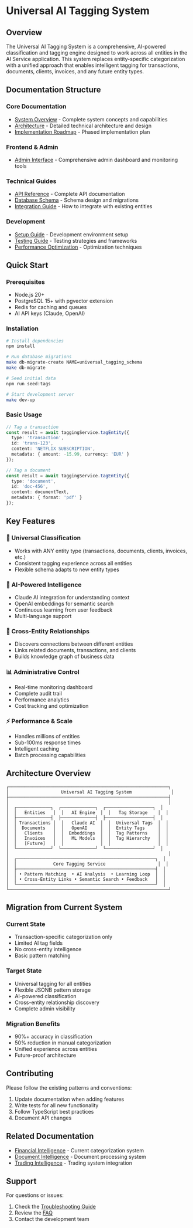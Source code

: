# Universal AI Tagging System

## Overview

The Universal AI Tagging System is a comprehensive, AI-powered classification and tagging engine designed to work across all entities in the AI Service application. This system replaces entity-specific categorization with a unified approach that enables intelligent tagging for transactions, documents, clients, invoices, and any future entity types.

## Documentation Structure

### Core Documentation
- [System Overview](system-overview.md) - Complete system concepts and capabilities
- [Architecture](architecture.md) - Detailed technical architecture and design
- [Implementation Roadmap](implementation-roadmap.md) - Phased implementation plan

### Frontend & Admin
- [Admin Interface](admin-interface.md) - Comprehensive admin dashboard and monitoring tools

### Technical Guides
- [API Reference](api-reference.md) - Complete API documentation
- [Database Schema](database-schema.md) - Schema design and migrations
- [Integration Guide](integration-guide.md) - How to integrate with existing entities

### Development
- [Setup Guide](setup.md) - Development environment setup
- [Testing Guide](testing.md) - Testing strategies and frameworks
- [Performance Optimization](performance.md) - Optimization techniques

## Quick Start

### Prerequisites
- Node.js 20+
- PostgreSQL 15+ with pgvector extension
- Redis for caching and queues
- AI API keys (Claude, OpenAI)

### Installation
```bash
# Install dependencies
npm install

# Run database migrations
make db-migrate-create NAME=universal_tagging_schema
make db-migrate

# Seed initial data
npm run seed:tags

# Start development server
make dev-up
```

### Basic Usage
```typescript
// Tag a transaction
const result = await taggingService.tagEntity({
  type: 'transaction',
  id: 'trans-123',
  content: 'NETFLIX SUBSCRIPTION',
  metadata: { amount: -15.99, currency: 'EUR' }
});

// Tag a document
const result = await taggingService.tagEntity({
  type: 'document',
  id: 'doc-456',
  content: documentText,
  metadata: { format: 'pdf' }
});
```

## Key Features

### 🎯 Universal Classification
- Works with ANY entity type (transactions, documents, clients, invoices, etc.)
- Consistent tagging experience across all entities
- Flexible schema adapts to new entity types

### 🤖 AI-Powered Intelligence
- Claude AI integration for understanding context
- OpenAI embeddings for semantic search
- Continuous learning from user feedback
- Multi-language support

### 🔗 Cross-Entity Relationships
- Discovers connections between different entities
- Links related documents, transactions, and clients
- Builds knowledge graph of business data

### 📊 Administrative Control
- Real-time monitoring dashboard
- Complete audit trail
- Performance analytics
- Cost tracking and optimization

### ⚡ Performance & Scale
- Handles millions of entities
- Sub-100ms response times
- Intelligent caching
- Batch processing capabilities

## Architecture Overview

```
┌─────────────────────────────────────────────────────────────┐
│                    Universal AI Tagging System               │
├─────────────────────────────────────────────────────────────┤
│                                                             │
│  ┌─────────────┐  ┌─────────────┐  ┌──────────────────┐  │
│  │   Entities   │  │   AI Engine  │  │   Tag Storage    │  │
│  ├─────────────┤  ├─────────────┤  ├──────────────────┤  │
│  │ Transactions │  │   Claude AI  │  │  Universal Tags  │  │
│  │  Documents   │  │   OpenAI     │  │  Entity Tags     │  │
│  │   Clients    │  │  Embeddings  │  │  Tag Patterns    │  │
│  │   Invoices   │  │   ML Models  │  │  Tag Hierarchy   │  │
│  │   [Future]   │  │              │  │                  │  │
│  └─────────────┘  └─────────────┘  └──────────────────┘  │
│                                                             │
│  ┌─────────────────────────────────────────────────────┐  │
│  │              Core Tagging Service                    │  │
│  ├─────────────────────────────────────────────────────┤  │
│  │ • Pattern Matching  • AI Analysis  • Learning Loop  │  │
│  │ • Cross-Entity Links • Semantic Search • Feedback   │  │
│  └─────────────────────────────────────────────────────┘  │
└─────────────────────────────────────────────────────────────┘
```

## Migration from Current System

### Current State
- Transaction-specific categorization only
- Limited AI tag fields
- No cross-entity intelligence
- Basic pattern matching

### Target State
- Universal tagging for all entities
- Flexible JSONB pattern storage
- AI-powered classification
- Cross-entity relationship discovery
- Complete admin visibility

### Migration Benefits
- 90%+ accuracy in classification
- 50% reduction in manual categorization
- Unified experience across entities
- Future-proof architecture

## Contributing

Please follow the existing patterns and conventions:
1. Update documentation when adding features
2. Write tests for all new functionality
3. Follow TypeScript best practices
4. Document API changes

## Related Documentation

- [Financial Intelligence](../financial-intelligence/README.md) - Current categorization system
- [Document Intelligence](../document-intelligence/README.md) - Document processing system
- [Trading Intelligence](../trading-intelligence/README.md) - Trading system integration

## Support

For questions or issues:
1. Check the [Troubleshooting Guide](troubleshooting.md)
2. Review the [FAQ](faq.md)
3. Contact the development team